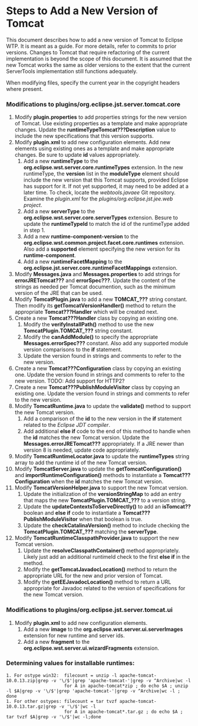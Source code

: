 # Steps to Add a New Version of Tomcat

This document describes how to add a new version of Tomcat to Eclipse WTP.  It is meant as a guide. For more details, refer to commits to prior versions. Changes to Tomcat that require refactoring of the current implementation is beyond the scope of this document. It is assumed that the new Tomcat works the same as older versions to the extent that the current ServerTools implementation still functions adequately.

When modifying files, specify the current year in the copyright headers where present.

### Modifications to plugins/org.eclipse.jst.server.tomcat.core

1. Modify **plugin.properties** to add properties strings for the new version of Tomcat. Use existing properties as a template and make appropriate changes.  Update the **runtimeTypeTomcat???Description** value to include the new specifications that this version supports.
2. Modify **plugin.xml** to add new configuration elements. Add new elements using existing ones as a template and make appropriate changes. Be sure to update **id** values appropriately.
    1. Add a new **runtimeType** to the **org.eclipse.wst.server.core.runtimeTypes** extension. In the new runtimeType, the **version** list in the **moduleType** element should include the new version that this Tomcat supports, provided Eclipse has support for it. If not yet supported, it may need to be added at a later time. To check, locate the *webtools.javaee* Git repository. Examine the *plugin.xml* for the *plugins/org.eclipse.jst.jee.web project*.
    2. Add a new **serverType** to the **org.eclipse.wst.server.core.serverTypes** extension. Besure to update the **runtimeTypeId** to match the id of the runtimeType added in step 1.
    3. Add a new **runtime-component-version** to the **org.eclipse.wst.common.project.facet.core.runtimes** extension. Also add a **supported** element specifying the new version for its **runtime-component**.
    4. Add a new **runtimeFacetMapping** to the **org.eclipse.jst.server.core.runtimeFacetMappings** extension.
3. Modify **Messages.java** and **Messages.properties** to add strings for **errorJRETomcat???** and **errorSpec???**. Update the content of the strings as needed per Tomcat documention, such as the minimum version of the JRE that can be used.
4. Modify **TomcatPlugin.java** to add a new **TOMCAT_???** string constant. Then modify its **getTomcatVersionHandler()** method to return the appropriate **Tomcat???Handler** which will be created next.
5. Create a new **Tomcat???Handler** class by copying an existing one. 
    1. Modify the **verifyInstallPath()** method to use the new **TomcatPlugin.TOMCAT_???** string constant.
    2. Modify the **canAddModule()** to specify the appropriate **Messages.errorSpec???** constant. Also add any supported module version comparisons to the **if** statement.
    3. Update the version found in strings and comments to refer to the new version.
6. Create a new **Tomcat???Configuration** class by copying an existing one. Update the version found in strings and comments to refer to the new version.  TODO: Add support for HTTP2?
7. Create a new **Tomcat???PublishModuleVisitor** class by copying an existing one. Update the version found in strings and comments to refer to the new version.
8. Modify  **TomcatRuntime.java** to update the **validate()** method to support the new Tomcat version.
    1. Add a comparison of the **id** to the new version in the **if** statement related to the *Eclipse JDT compiler*.
    2. Add  additional **else if** code to the end of this method to handle when the **id** matches the new Tomcat version. Update the **Messages.errorJRETomcat???** appropriately. If a JRE newer than version 8 is needed, update code appropriately.
9. Modify **TomcatRuntimeLocator.java** to update the **runtimeTypes** string array to add the runtime id of the new Tomcat version.
10. Modify **TomcatServer.java** to update the **getTomcatConfiguration()** and **importRuntimeConfiguration()** methods to instantiate a **Tomcat???Configuration** when the **id** matches the new Tomcat version.
11. Modify **TomcatVersionHelper.java** to support the new Tomcat version.
    1. Update the initialization of the **versionStringMap** to add an entry that maps the new **TomcatPlugin.TOMCAT_???** to a version string.
    2. Update the **updateContextsToServeDirectly()** to add an **isTomcat??** boolean and **else if** code to instantiate a **Tomcat???PublishModuleVisitor** when that boolean is true.
    3. Update the **checkCatalinaVersion()** method to include checking the **TomcatPlugin.TOMCAT_???** matching the **serverType**.
12. Modify **TomcatRuntimeClasspathProvider.java** to support the new Tomcat version.
    1. Update the **resolveClasspathContainer()** method appropriately. Likely just add an additional runtimeId check to the first **else if** in the method.
    2. Modify the **getTomcatJavadocLocation()** method to return the appropriate URL for the new and prior version of Tomcat.
    3. Modify the **getEEJavadocLocation()** method to return a URL appropriate for Javadoc related to the version of specifications for the new Tomcat version.

### Modifications to plugins/org.eclipse.jst.server.tomcat.ui

1. Modify **plugin.xml** to add new configuration elements.
    1. Add a new **image** to the **org.eclipse.wst.server.ui.serverImages** extension for new runtime and server ids.
    2. Add a new **fragment** to the **org.eclipse.wst.server.ui.wizardFragments** extension.

### Determining values for installable runtimes:
    1. For ostype win32:  filecount = unzip -l apache-tomcat-10.0.13.zip|grep -v '\/$'|grep 'apache-tomcat-'|grep -v ^Archive|wc -l
                          for A in apache-tomcat*zip ; do echo $A ; unzip -l $A|grep -v '\/$'|grep 'apache-tomcat-'|grep -v ^Archive|wc -l ; done
    1. For other ostypes: filecount = tar tvzf apache-tomcat-10.0.13.tar.gz|grep -v '\/$'|wc -l
                          for A in apache-tomcat*.tar.gz ; do echo $A ; tar tvzf $A|grep -v '\/$'|wc -l;done
